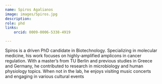 ```yaml
---
name: Spiros Agalianos
image: images/Spiros.jpg
description: 
role: phd
links:
    orcid: 0009-0006-5338-4919

---
```


Spiros is a driven PhD candidate in Biotechnology. Specializing in molecular medicine, his work focuses on highly-amplified amplicons in cancer regulation. With a master’s from TU Berlin and previous studies in Greece and Germany, he contributed to research in microbiology and human physiology topics. When not in the lab, he enjoys visiting music concerts and engaging in various cultural events